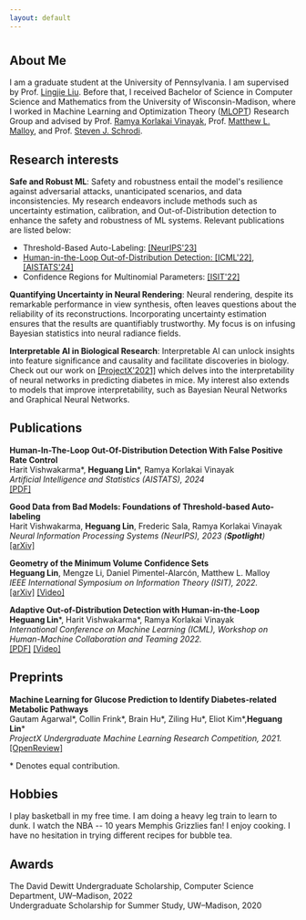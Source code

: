 ```yaml
---
layout: default
---
```

<h1>  </h1>

<h2> About Me </h2>

I am a graduate student at the University of Pennsylvania. I am supervised by Prof. [Lingjie Liu](https://lingjie0206.github.io/). Before that, I received Bachelor of Science in Computer Science and Mathematics from the University of Wisconsin-Madison, where I worked in Machine Learning and Optimization Theory ([MLOPT](https://mlopt.ece.wisc.edu/)) Research Group and advised by Prof. [Ramya Korlakai Vinayak](https://ramyakv.github.io/), Prof. [Matthew L. Malloy](https://www.mattmalloy.org/), and Prof. [Steven J. Schrodi](https://genetics.wisc.edu/staff/schrodi-steven/). 

<h2> Research interests </h2>

<b>Safe and Robust ML</b>: Safety and robustness entail the model's resilience against adversarial attacks, unanticipated scenarios, and data inconsistencies. My research endeavors include methods such as uncertainty estimation, calibration, and Out-of-Distribution detection to enhance the safety and robustness of ML systems. Relevant publications are listed below:

<ul>
  <li>Threshold-Based Auto-Labeling: <a href="https://arxiv.org/abs/2211.12620">[NeurIPS'23]</li>
  <li>Human-in-the-Loop Out-of-Distribution Detection: <a href="https://drive.google.com/file/d/15HKqge8mfjgapdw6knGMEMEDflsKHlvP/view">[ICML'22]</a>, <a href="https://ramyakv.github.io/OOD_FPR_Guarantee_2024.pdf">[AISTATS'24]</a></li>
  <li>Confidence Regions for Multinomial Parameters: <a href="https://arxiv.org/abs/2202.08180?context=math.IT">[ISIT'22]</a></li>
</ul>


<b>Quantifying Uncertainty in Neural Rendering</b>:
Neural rendering, despite its remarkable performance in view synthesis, often leaves questions about the reliability of its reconstructions. Incorporating uncertainty estimation ensures that the results are quantifiably trustworthy. My focus is on infusing Bayesian statistics into neural radiance fields.

<b>Interpretable AI in Biological Research</b>:
Interpretable AI can unlock insights into feature significance and causality and facilitate discoveries in biology. Check out our work on <a href="https://openreview.net/forum?id=HObGjRkXOAY&noteId=rx-xx8Wpak9">[ProjectX'2021]</a> which delves into the interpretability of neural networks in predicting diabetes in mice. My interest also extends to models that improve interpretability, such as Bayesian Neural Networks and Graphical Neural Networks.  

<h2> Publications </h2>

<p>
<b>Human-In-The-Loop Out-Of-Distribution Detection With False Positive Rate Control</b> 
<br>Harit Vishwakarma*, <b>Heguang Lin</b>*, Ramya Korlakai Vinayak
<br><i>Artificial Intelligence and Statistics (AISTATS), 2024</i>
<br><a href="https://ramyakv.github.io/OOD_FPR_Guarantee_2024.pdf">[PDF]</a>
</p>

<p>
<b>Good Data from Bad Models: Foundations of Threshold-based Auto-labeling</b> 
<br>Harit Vishwakarma, <b>Heguang Lin</b>, Frederic Sala, Ramya Korlakai Vinayak
<br><i>Neural Information Processing Systems (NeurIPS), 2023 (<b>Spotlight</b>)</i>
<br><a href="https://arxiv.org/abs/2211.12620">[arXiv]</a>
</p>

<p>
<b>Geometry of the Minimum Volume Confidence Sets</b> 
<br><b>Heguang Lin</b>, Mengze Li, Daniel Pimentel-Alarcón, Matthew L. Malloy
<br><i>IEEE International Symposium on Information Theory (ISIT), 2022.</i>
<br><a href="https://arxiv.org/abs/2202.08180?context=math.IT">[arXiv]</a> <a href="https://youtu.be/36zeC3vFENQ">[Video]</a> 
</p>
 
<p>
<b>Adaptive Out-of-Distribution Detection with Human-in-the-Loop</b> 
<br><b>Heguang Lin</b>*, Harit Vishwakarma*, Ramya Korlakai Vinayak
<br><i>International Conference on Machine Learning (ICML), Workshop on Human-Machine Collaboration and Teaming 2022.</i>
<br><a href="https://drive.google.com/file/d/15HKqge8mfjgapdw6knGMEMEDflsKHlvP/view">[PDF]</a>  <a href="https://slideslive.com/38986427">[Video]</a>
</p>

<h2> Preprints </h2>

<p>
<b>Machine Learning for Glucose Prediction to Identify Diabetes-related Metabolic Pathways</b> 
<br>Gautam Agarwal*, Collin Frink*, Brain Hu*, Ziling Hu*, Eliot Kim*,<b>Heguang Lin</b>*
<br><i>ProjectX Undergraduate Machine Learning Research Competition, 2021.</i>
<br><a href="https://openreview.net/forum?id=HObGjRkXOAY&noteId=rx-xx8Wpak9">[OpenReview]</a>  
</p>

\* Denotes equal contribution.

<h2> Hobbies </h2>

I play basketball in my free time. I am doing a heavy leg train to learn to dunk. I watch the NBA -- 10 years Memphis Grizzlies fan! I enjoy cooking. I have no hesitation in trying different recipes for bubble tea.

## Awards
<p>
The David Dewitt Undergraduate Scholarship, Computer Science Department, UW–Madison, 2022
<br>Undergraduate Scholarship for Summer Study, UW–Madison, 2020
</p>
